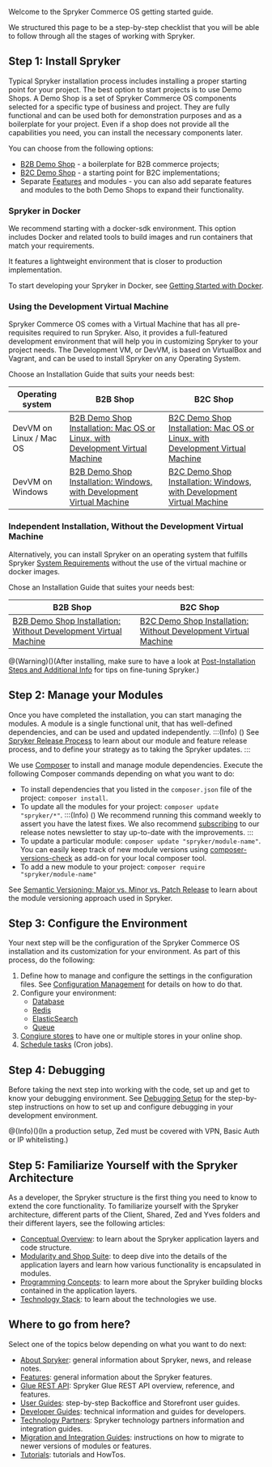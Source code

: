 Welcome to the Spryker Commerce OS getting started guide.

We structured this page to be a step-by-step checklist that you will be able to follow through all the stages of working with Spryker.

## Step 1: Install Spryker

Typical Spryker installation process includes installing a proper starting point for your project. The best option to start projects is to use Demo Shops. A Demo Shop is a set of Spryker Commerce OS components selected for a specific type of business and project. They are fully functional and can be used both for demonstration purposes and as a boilerplate for your project. Even if a shop does not provide all the capabilities you need, you can install the necessary components later.

You can choose from the following options:

* [B2B Demo Shop](https://documentation.spryker.com/v5/docs/b2b-suite) - a boilerplate for B2B commerce projects;
* [B2C Demo Shop](https://documentation.spryker.com/v5/docs/b2c-suite) - a starting point for B2C implementations;
* Separate [Features](https://documentation.spryker.com/v5/docs/en/features) and modules - you can also add separate features and modules to the both Demo Shops to expand their functionality.

### Spryker in Docker
We recommend starting with a docker-sdk environment. This option includes Docker and related tools to build images and run containers that match your requirements. 

It features a lightweight environment that is closer to production implementation. 

To start developing your Spryker in Docker, see [Getting Started with Docker](https://documentation.spryker.com/v5/docs/en/getting-started-with-docker).

### Using the Development Virtual Machine

Spryker Commerce OS comes with a Virtual Machine that has all pre-requisites required to run Spryker. Also, it provides a full-featured development environment that will help you in customizing Spryker to your project needs. The Development VM, or DevVM, is based on VirtualBox and Vagrant, and can be used to install Spryker on any Operating System. 

Choose an Installation Guide that suits your needs best:

|          Operating system               | B2B Shop                                                     | B2C Shop                                                     
| ----------------------- | ------------------------------------------------------------ | ------------------------------------------------------------ 
| DevVM on Linux / Mac OS | [B2B Demo Shop Installation: Mac OS or Linux, with Development Virtual Machine](https://documentation.spryker.com/v5/docs/en/installation-guide-b2b) | [B2C Demo Shop Installation: Mac OS or Linux, with Development Virtual Machine](https://documentation.spryker.com/v5/docs/en/installation-guide-b2c) 
| DevVM on Windows        | [B2B Demo Shop Installation: Windows, with Development Virtual Machine](https://documentation.spryker.com/v5/docs/en/b2b-demo-shop-installation-windows-with-development-virtual-machine) | [B2C Demo Shop Installation: Windows, with Development Virtual Machine](https://documentation.spryker.com/v5/docs/en/b2c-demo-shop-installation-windows-with-development-virtual-machine) 

### Independent Installation, Without the Development Virtual Machine
Alternatively, you can install Spryker on an operating system that fulfills Spryker [System Requirements](https://documentation.spryker.com/v5/docs/en/system-requirements) without the use of the virtual machine or docker images. 

Chose an Installation Guide that suites your needs best:

| B2B Shop | B2C Shop
| --- | --- | 
| [B2B Demo Shop Installation: Without Development Virtual Machine](https://documentation.spryker.com/v5/docs/en/b2b-demo-shop-installation-without-development-virtual-machine) | [B2C Demo Shop Installation: Without Development Virtual Machine](https://documentation.spryker.com/v5/docs/en/b2c-demo-shop-installation-without-development-virtual-machine)

@(Warning)()(After installing, make sure to have a look at [Post-Installation Steps and Additional Info](https://documentation.spryker.com/v5/docs/en/post-installation-steps-and-additional-info) for tips on fine-tuning Spryker.)
## Step 2: Manage your Modules

Once you have completed the installation, you can start managing the modules. A module is a single functional unit, that has well-defined dependencies, and can be used and updated independently. 
:::(Info) ()
See [Spryker Release Process](https://documentation.spryker.com/v5/docs/en/spryker-release-process) to learn about our module and feature release process, and to define your strategy as to taking the Spryker updates. 
:::

We use [Composer](https://documentation.spryker.com/v5/docs/en/composer) to install and manage module dependencies. 
Execute the following Composer commands depending on what you want to do:

* To install dependencies that you listed in the `composer.json` file of the project: `composer install`.
*  To update all the modules for your project: `composer update "spryker/*"`. 
:::(Info) ()
We recommend running this command weekly to assert you have the latest fixes. We also recommend [subscribing](https://now.spryker.com/release-notes) to our release notes newsletter to stay up-to-date with the improvements.
:::
*  To update a particular module: `composer update "spryker/module-name"`. You can easily keep track of new module versions using [composer-versions-check](https://github.com/Soullivaneuh/composer-versions-check) as add-on for your local composer tool.
*  To add a new module to your project: `composer require "spryker/module-name"`

See [Semantic Versioning: Major vs. Minor vs. Patch Release](https://documentation.spryker.com/v5/docs/en/major-minor-patch-release) to learn about the module versioning approach used in Spryker.


## Step 3: Configure the Environment

Your next step will be the configuration of the Spryker Commerce OS installation and its customization for your environment. As part of this process, do the following:

1. Define how to manage and configure the settings in the configuration files. See [Configuration Management](https://documentation.spryker.com/v5/docs/en/configuration-management) for details on how to do that.
2. Configure your environment: 
    *   [Database](https://documentation.spryker.com/v5/docs/en/configure-database-server)
    *   [Redis](https://documentation.spryker.com/v5/docs/en/redis-configruation-201903)
    *   [ElasticSearch](https://documentation.spryker.com/v5/docs/en/search-configure-elasticsearch)
    *   [Queue](https://documentation.spryker.com/v5/docs/en/queue)
3. [Congiure stores](https://documentation.spryker.com/v5/docs/en/multiple-stores#configure-stores) to have one or multiple stores in your online shop.
4. [Schedule tasks](https://documentation.spryker.com/v5/docs/en/cronjob-scheduling-guide-201907) (Cron jobs).
<!---4. Move to the maintenance mode-->

## Step 4: Debugging

Before taking the next step into working with the code, set up and get to know your debugging environment. See [Debugging Setup](https://documentation.spryker.com/v5/docs/en/debugging-setup) for the step-by-step instructions on how to set up and configure debugging in your development environment.

@(Info)()(In a production setup, Zed must be covered with VPN, Basic Auth or IP whitelisting.)

## Step 5: Familiarize Yourself with the Spryker Architecture

As a developer, the Spryker structure is the first thing you need to know to extend the core functionality. To familiarize yourself with the Spryker architecture, different parts of the Client, Shared, Zed and Yves folders and their different layers, see the following articles:

* [Conceptual Overview](https://documentation.spryker.com/v5/docs/en/concept-overview): to learn about the Spryker application layers and code structure.
* [Modularity and Shop Suite](https://documentation.spryker.com/v5/docs/en/modularity-and-shop-suite): to deep dive into the details of the application layers and learn how various functionality is encapsulated in modules.
* [Programming Concepts](https://documentation.spryker.com/v5/docs/en/programming-concepts): to learn more about the Spryker building blocks contained in the application layers.
* [Technology Stack](https://documentation.spryker.com/v5/docs/en/technology-stack): to learn about the technologies we use. 

<!---* Introduction to navigating the folder structure, main concepts and namespacing.
* The project directory
* The OS directories-->

<!---## Step 5: The Development Virtual Machine

Get to know the parts of the Spryker Development Virtual Machine with which we ship the Spryker Commerce OS so that you have a pre-configured and ready to go stack.

* What is the Spryker DevVM (Development Virtual Machine) and why do we need it?
* Main Structure
* Technology Stack: Linux distribution, PHP, Postgres, MySQL, ES, Redis, Queue, Jenkins-->



## Where to go from here?

Select one of the topics below depending on what you want to do next:

* [About Spryker](https://documentation.spryker.com/v5/docs/en/about-spryker): general information about Spryker, news, and release notes.
* [Features](https://documentation.spryker.com/docs/en/features): general information about the Spryker features.
* [Glue REST API](https://documentation.spryker.com/v5/docs/en/glue-rest-api): Spryker Glue REST API overview, reference, and features.
* [User Guides](https://documentation.spryker.com/v5/docs/en/about-user-guides): step-by-step Backoffice and Storefront user guides.
* [Developer Guides](https://documentation.spryker.com/v5/docs/en/about-developer-guides): technical information and guides for developers. 
* [Technology Partners](https://documentation.spryker.com/v5/docs/en/partner-integration): Spryker technology partners information and integration guides.
* [Migration and Integration Guides](https://documentation.spryker.com/v5/docs/en/about-migration-integration): instructions on how to migrate to newer versions of modules or features.
* [Tutorials](https://documentation.spryker.com/v5/docs/en/about-tutorials): tutorials and HowTos.
